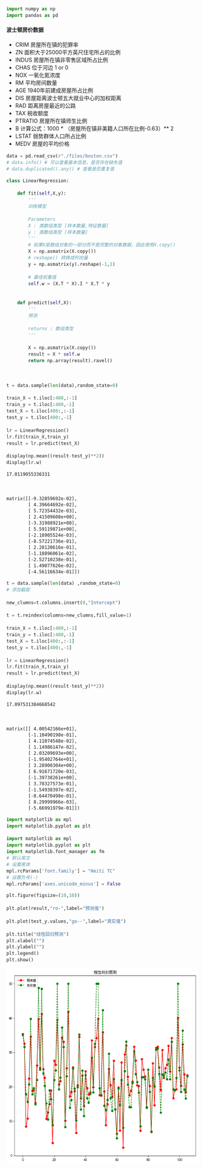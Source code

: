 ```python
import numpy as np
import pandas as pd 
```

#### 波士顿房价数据
* CRIM 房屋所在镇的犯罪率
* ZN 面积大于25000平方英尺住宅所占的比例
* INDUS 房屋所在镇非零售区域所占比例
* CHAS 位于河边 1 or 0
* NOX 一氧化氮浓度
* RM 平均房间数量
* AGE 1940年前建成房屋所占比例
* DIS 房屋距离波士顿五大就业中心的加权距离
* RAD 距离房屋最近的公路
* TAX 税收额度
* PTRATIO 房屋所在镇师生比例
* B 计算公式：1000 * （房屋所在镇非美籍人口所在比例-0.63）** 2
* LSTAT 弱势群体人口所占比例
* MEDV 房屋的平均价格


```python
data = pd.read_csv(r"./files/boston.csv")
# data.info() # 可以查看基本信息，是否存在缺失值
# data.duplicated().any() # 查看是否重复值
```


```python
class LinearRegression:
    
    def fit(self,X,y):
        '''
        训练模型
        
        Parameters
        X : 类数组类型 [样本数量,特征数量]
        y : 类数组类型 [样本数量]
        '''
        # 如果X是数组对象的一部分而不是完整的对象数据，因此使用X.copy()
        X = np.asmatrix(X.copy())
        # reshape() 转换成列向量
        y = np.asmatrix(y).reshape(-1,1) 
        
        # 最佳权重值
        self.w = (X.T * X).I * X.T * y

        
    def predict(self,X):
        '''
        预测
        
        returns : 数组类型
        '''
        
        X = np.asmatrix(X.copy())
        result = X * self.w
        return np.array(result).ravel()
        
        
```


```python
t = data.sample(len(data),random_state=0)

train_X = t.iloc[:400,:-1]
train_y = t.iloc[:400,-1]
test_X = t.iloc[400:,:-1]
test_y = t.iloc[400:,-1]

lr = LinearRegression()
lr.fit(train_X,train_y)
result = lr.predict(test_X)

display(np.mean((result-test_y)**2))
display(lr.w)
```


    17.0119055336331



    matrix([[-9.32859692e-02],
            [ 4.39664692e-02],
            [ 5.72354432e-03],
            [ 2.41509608e+00],
            [-3.31988921e+00],
            [ 5.59119871e+00],
            [-2.18905524e-03],
            [-8.57221736e-01],
            [ 2.28120616e-01],
            [-1.18896061e-02],
            [-2.52710238e-01],
            [ 1.49077626e-02],
            [-4.56116634e-01]])



```python
t = data.sample(len(data) ,random_state=0)
# 添加截距

new_clumns=t.columns.insert(0,"Intercept")

t = t.reindex(columns=new_clumns,fill_value=1)

train_X = t.iloc[:400,:-1]
train_y = t.iloc[:400,-1]
test_X = t.iloc[400:,:-1]
test_y = t.iloc[400:,-1]

lr = LinearRegression()
lr.fit(train_X,train_y)
result = lr.predict(test_X)

display(np.mean((result-test_y)**2))
display(lr.w)
```


    17.097531384668542



    matrix([[ 4.00542166e+01],
            [-1.10490198e-01],
            [ 4.11074548e-02],
            [ 1.14986147e-02],
            [ 2.03209693e+00],
            [-1.95402764e+01],
            [ 3.28900304e+00],
            [ 6.91671720e-03],
            [-1.39738261e+00],
            [ 3.78327573e-01],
            [-1.54938397e-02],
            [-8.64470498e-01],
            [ 8.29999966e-03],
            [-5.66991979e-01]])



```python
import matplotlib as mpl
import matplotlib.pyplot as plt

import matplotlib as mpl
import matplotlib.pyplot as plt
import matplotlib.font_manager as fm
# 默认英文
# 设置黑体
mpl.rcParams['font.family'] = "Heiti TC"
# 设置负号(-)
mpl.rcParams['axes.unicode_minus'] = False
```


```python
plt.figure(figsize=(10,10))

plt.plot(result,"ro-",label="预测值")

plt.plot(test_y.values,"go--",label="真实值")

plt.title("线性回归预测")
plt.xlabel("")
plt.ylabel("")
plt.legend()
plt.show()
```


    
![png](OLS_files/OLS_7_0.png)
    

